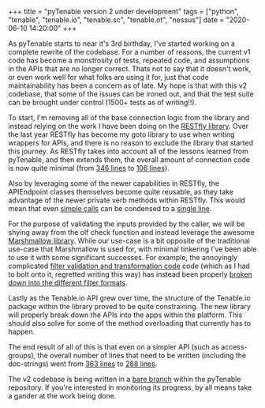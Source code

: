 +++
title = "pyTenable version 2 under development"
tags = ["python", "tenable", "tenable.io", "tenable.sc", "tenable.ot", "nessus"]
date = "2020-06-10 14:20:00"
+++

As pyTenable starts to near it's 3rd birthday, I've started working on a
complete rewrite of the codebase.  For a number of reasons, the current v1 code
has become a monstrosity of tests, repeated code, and assumptions in the APIs
that are no longer correct.  Thats not to say that it doesn't work, or even work
well for what folks are using it for, just that code maintainability has been a
concern as of late.  My hope is that with this v2 codebase, that some of the
issues can be ironed out, and that the test suite can be brought under control
(1500+ tests as of writing!!).

To start, I'm removing all of the base connection logic from the library and
instead relying on the work I have been doing on the [RESTfly library][restfly].
Over the last year RESTfly has become my goto library to use when writing
wrappers for APIs, and there is no reason to exclude the library that started
this journey.  As RESTfly takes into account all of the lessons learned from
pyTenable, and then extends them, the overall amount of connection code is now
quite minimal (from [346 lines][pt1base] to [106 lines][pt2base]).

Also by leveraging some of the newer capabilities in RESTfly, the APIEndpoint
classes themselves become quite reusable, as they take advantage of the newer
private verb methods within RESTfly.  This would mean that even
[simple calls][pt1agdetails] can be condensed to a [single line][pt2agdetails].

For the purpose of validating the inputs provided by the caller, we will be
shying away from the olf check function and instead leverage the awesome
[Marshmallow library][marshmallow].  While our use-case is a bit opposite of the
traditional use-case that Marshmallow is used for, with minimal tinkering I've
been able to use it with some significant successes.  For example, the
annoyingly complicated [filter validation and transformation code][pt1filters]
code (which as I had to bolt onto it, regretted writing this way) has instead
been properly [broken down into the different filter formats][pt2filters].

Lastly as the Tenable.io API grew over time, the structure of the Tenable.io
package within the library proved to be quite constraining.  The new library
will properly break down the APIs into the apps within the platform.  This
should also solve for some of the method overloading that currently has to
happen.

The end result of all of this is that even on a simpler API (such as
access-groups), the overall number of lines that need to be written (including
the doc-strings) went from [363 lines][pt1ag] to [288 lines][pt2ag].

The v2 codebase is being written in a [bare branch][pt2] within the pyTenable
repository.  If you're interested in monitoring its progress, by all means take
a gander at the work being done.

[restfly]: https://restfly.readthedocs.io
[marshmallow]: https://marshmallow.readthedocs.io/en/stable/
[pt1base]: https://github.com/tenable/pyTenable/blob/master/tenable/base.py#L288-L634
[pt2base]: https://github.com/tenable/pyTenable/blob/v2/tenable/base/platform.py#L7-L113
[pt1agdetails]: https://github.com/tenable/pyTenable/blob/master/tenable/io/access_groups.py#L236-L246
[pt2agdetails]: https://github.com/tenable/pyTenable/blob/v2/tenable/io/vm/access_groups.py#L215-L224
[pt1filters]: https://github.com/tenable/pyTenable/blob/master/tenable/io/base.py#L9-L88
[pt2filters]: https://github.com/tenable/pyTenable/tree/v2/tenable/io/schemas/filters
[pt1ag]: https://github.com/tenable/pyTenable/blob/master/tenable/io/access_groups.py
[pt2ag]: https://github.com/tenable/pyTenable/blob/v2/tenable/io/vm/access_groups.py
[pt2]: https://github.com/tenable/pyTenable/tree/v2